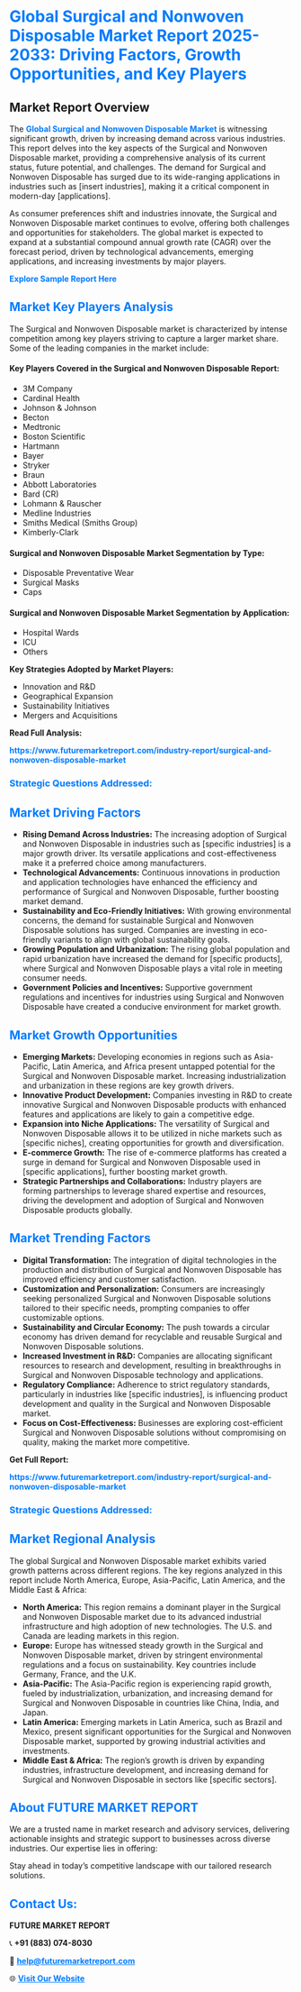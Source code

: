 <h1 style="color: #007BFF;">Global Surgical and Nonwoven Disposable Market Report 2025-2033: Driving Factors, Growth Opportunities, and Key Players</h1>

<section id="overview">
<h2>Market Report Overview</h2>
<p>The <a href="https://www.futuremarketreport.com/industry-report/surgical-and-nonwoven-disposable-market" style="color: #007BFF; text-decoration: none;"><strong>Global Surgical and Nonwoven Disposable Market</strong></a> is witnessing significant growth, driven by increasing demand across various industries. This report delves into the key aspects of the Surgical and Nonwoven Disposable market, providing a comprehensive analysis of its current status, future potential, and challenges. The demand for Surgical and Nonwoven Disposable has surged due to its wide-ranging applications in industries such as [insert industries], making it a critical component in modern-day [applications].</p>
<p>As consumer preferences shift and industries innovate, the Surgical and Nonwoven Disposable market continues to evolve, offering both challenges and opportunities for stakeholders. The global market is expected to expand at a substantial compound annual growth rate (CAGR) over the forecast period, driven by technological advancements, emerging applications, and increasing investments by major players.</p>
</section>

<section id="overview">
<p><a href="https://www.futuremarketreport.com/request-sample/reportId=87258" style="color: #007BFF; text-decoration: none;"><strong>Explore Sample Report Here</strong></a></p>
</section>

<section id="key-players">
<h2 style="color: #007BFF;">Market Key Players Analysis</h2>
<p>The Surgical and Nonwoven Disposable market is characterized by intense competition among key players striving to capture a larger market share. Some of the leading companies in the market include:</p>
<h4>Key Players Covered in the Surgical and Nonwoven Disposable Report:</h4>
<ul><li>3M Company</li><li>Cardinal Health</li><li>Johnson &amp; Johnson</li><li>Becton</li><li>Medtronic</li><li>Boston Scientific</li><li>Hartmann</li><li>Bayer</li><li>Stryker</li><li>Braun</li><li>Abbott Laboratories</li><li>Bard (CR)</li><li>Lohmann &amp; Rauscher</li><li>Medline Industries</li><li>Smiths Medical (Smiths Group)</li><li>Kimberly-Clark</li></ul>
<h4>Surgical and Nonwoven Disposable Market Segmentation by Type:</h4>
<ul><li>Disposable Preventative Wear</li><li>Surgical Masks</li><li>Caps</li></ul>

<h4>Surgical and Nonwoven Disposable Market Segmentation by Application:</h4>
<ul><li>Hospital Wards</li><li>ICU</li><li>Others</li></ul>
<p><strong>Key Strategies Adopted by Market Players:</strong></p>
<ul>
<li>Innovation and R&D</li>
<li>Geographical Expansion</li>
<li>Sustainability Initiatives</li>
<li>Mergers and Acquisitions</li>
</ul>
</section>

<section>
<p><strong>Read Full Analysis: </strong></p><a href="https://www.futuremarketreport.com/industry-report/surgical-and-nonwoven-disposable-market" style="color: #007BFF; text-decoration: none;"><strong>https://www.futuremarketreport.com/industry-report/surgical-and-nonwoven-disposable-market</strong></a>
<h3 style="color: #007BFF;">Strategic Questions Addressed:</h3>
</section>

<section id="driving-factors">
<h2 style="color: #007BFF;">Market Driving Factors</h2>
<ul>
<li><strong>Rising Demand Across Industries:</strong> The increasing adoption of Surgical and Nonwoven Disposable in industries such as [specific industries] is a major growth driver. Its versatile applications and cost-effectiveness make it a preferred choice among manufacturers.</li>
<li><strong>Technological Advancements:</strong> Continuous innovations in production and application technologies have enhanced the efficiency and performance of Surgical and Nonwoven Disposable, further boosting market demand.</li>
<li><strong>Sustainability and Eco-Friendly Initiatives:</strong> With growing environmental concerns, the demand for sustainable Surgical and Nonwoven Disposable solutions has surged. Companies are investing in eco-friendly variants to align with global sustainability goals.</li>
<li><strong>Growing Population and Urbanization:</strong> The rising global population and rapid urbanization have increased the demand for [specific products], where Surgical and Nonwoven Disposable plays a vital role in meeting consumer needs.</li>
<li><strong>Government Policies and Incentives:</strong> Supportive government regulations and incentives for industries using Surgical and Nonwoven Disposable have created a conducive environment for market growth.</li>
</ul>
</section>

<section id="growth-opportunities">
<h2 style="color: #007BFF;">Market Growth Opportunities</h2>
<ul>
<li><strong>Emerging Markets:</strong> Developing economies in regions such as Asia-Pacific, Latin America, and Africa present untapped potential for the Surgical and Nonwoven Disposable market. Increasing industrialization and urbanization in these regions are key growth drivers.</li>
<li><strong>Innovative Product Development:</strong> Companies investing in R&D to create innovative Surgical and Nonwoven Disposable products with enhanced features and applications are likely to gain a competitive edge.</li>
<li><strong>Expansion into Niche Applications:</strong> The versatility of Surgical and Nonwoven Disposable allows it to be utilized in niche markets such as [specific niches], creating opportunities for growth and diversification.</li>
<li><strong>E-commerce Growth:</strong> The rise of e-commerce platforms has created a surge in demand for Surgical and Nonwoven Disposable used in [specific applications], further boosting market growth.</li>
<li><strong>Strategic Partnerships and Collaborations:</strong> Industry players are forming partnerships to leverage shared expertise and resources, driving the development and adoption of Surgical and Nonwoven Disposable products globally.</li>
</ul>
</section>

<section id="trending-factors">
<h2 style="color: #007BFF;">Market Trending Factors</h2>
<ul>
<li><strong>Digital Transformation:</strong> The integration of digital technologies in the production and distribution of Surgical and Nonwoven Disposable has improved efficiency and customer satisfaction.</li>
<li><strong>Customization and Personalization:</strong> Consumers are increasingly seeking personalized Surgical and Nonwoven Disposable solutions tailored to their specific needs, prompting companies to offer customizable options.</li>
<li><strong>Sustainability and Circular Economy:</strong> The push towards a circular economy has driven demand for recyclable and reusable Surgical and Nonwoven Disposable solutions.</li>
<li><strong>Increased Investment in R&D:</strong> Companies are allocating significant resources to research and development, resulting in breakthroughs in Surgical and Nonwoven Disposable technology and applications.</li>
<li><strong>Regulatory Compliance:</strong> Adherence to strict regulatory standards, particularly in industries like [specific industries], is influencing product development and quality in the Surgical and Nonwoven Disposable market.</li>
<li><strong>Focus on Cost-Effectiveness:</strong> Businesses are exploring cost-efficient Surgical and Nonwoven Disposable solutions without compromising on quality, making the market more competitive.</li>
</ul>
</section>

<section>
<p><strong>Get Full Report: </strong></p><a href="https://www.futuremarketreport.com/industry-report/surgical-and-nonwoven-disposable-market" style="color: #007BFF; text-decoration: none;"><strong>https://www.futuremarketreport.com/industry-report/surgical-and-nonwoven-disposable-market</strong></a>
<h3 style="color: #007BFF;">Strategic Questions Addressed:</h3>
</section>


<section id="regional-analysis">
<h2 style="color: #007BFF;">Market Regional Analysis</h2>
<p>The global Surgical and Nonwoven Disposable market exhibits varied growth patterns across different regions. The key regions analyzed in this report include North America, Europe, Asia-Pacific, Latin America, and the Middle East & Africa:</p>
<ul>
<li><strong>North America:</strong> This region remains a dominant player in the Surgical and Nonwoven Disposable market due to its advanced industrial infrastructure and high adoption of new technologies. The U.S. and Canada are leading markets in this region.</li>
<li><strong>Europe:</strong> Europe has witnessed steady growth in the Surgical and Nonwoven Disposable market, driven by stringent environmental regulations and a focus on sustainability. Key countries include Germany, France, and the U.K.</li>
<li><strong>Asia-Pacific:</strong> The Asia-Pacific region is experiencing rapid growth, fueled by industrialization, urbanization, and increasing demand for Surgical and Nonwoven Disposable in countries like China, India, and Japan.</li>
<li><strong>Latin America:</strong> Emerging markets in Latin America, such as Brazil and Mexico, present significant opportunities for the Surgical and Nonwoven Disposable market, supported by growing industrial activities and investments.</li>
<li><strong>Middle East & Africa:</strong> The region’s growth is driven by expanding industries, infrastructure development, and increasing demand for Surgical and Nonwoven Disposable in sectors like [specific sectors].</li>
</ul>
</section>

<footer>
<h2 style="color: #007BFF;">About FUTURE MARKET REPORT</h2>
<p>We are a trusted name in market research and advisory services, delivering actionable insights and strategic support to businesses across diverse industries. Our expertise lies in offering:</p>

<p>Stay ahead in today’s competitive landscape with our tailored research solutions.</p>

<h2 style="color: #007BFF;">Contact Us:</h2>
<p><strong>FUTURE MARKET REPORT</strong></p>
<p>📞 <strong>+91 (883) 074-8030</strong></p>
<p>📧 <strong><a href="mailto:help@futuremarketreport.com" style="color: #007BFF;">help@futuremarketreport.com</a></strong></p>
<p>🌐 <strong><a href="https://www.futuremarketreport.com/" style="color: #007BFF;">Visit Our Website</a></strong></p>
</footer>